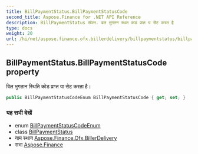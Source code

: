 ```yaml
---
title: BillPaymentStatus.BillPaymentStatusCode
second_title: Aspose.Finance for .NET API Reference
description: BillPaymentStatus संपत्त. बल भुगतन स्थत कड प्रप्त य सेट करत है
type: docs
weight: 20
url: /hi/net/aspose.finance.ofx.billerdelivery/billpaymentstatus/billpaymentstatuscode/
---
```

## BillPaymentStatus.BillPaymentStatusCode property

बिल भुगतान स्थिति कोड प्राप्त या सेट करता है।

```csharp
public BillPaymentStatusCodeEnum BillPaymentStatusCode { get; set; }
```

### यह सभी देखें

* enum [BillPaymentStatusCodeEnum](../../billpaymentstatuscodeenum/)
* class [BillPaymentStatus](../)
* नाम स्थान [Aspose.Finance.Ofx.BillerDelivery](../../billpaymentstatus/)
* सभा [Aspose.Finance](../../../)


